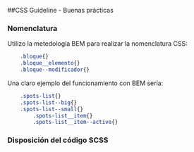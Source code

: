 ##CSS Guideline - Buenas prácticas

### Nomenclatura
Utilizo la metedología BEM para realizar la nomenclatura CSS:
```css
    .bloque{}
    .bloque__elemento{}
    .bloque--modificador{}
```

Una claro ejemplo del funcionamiento con BEM sería:
```css
    .spots-list{}
    .spots-list--big{}
    .spots-list--small{}
        .spots-list__item{}
        .spots-list__item--active{}
``` 

### Disposición del código SCSS
